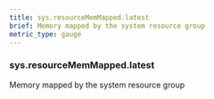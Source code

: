```yaml
---
title: sys.resourceMemMapped.latest
brief: Memory mapped by the system resource group
metric_type: gauge
---
```

### sys.resourceMemMapped.latest

Memory mapped by the system resource group